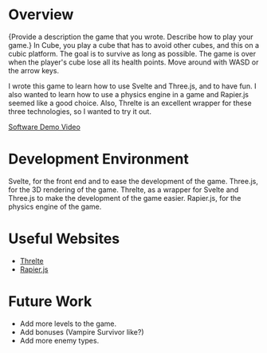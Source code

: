 # Overview

{Provide a description the game that you wrote. Describe how to play your game.}
In Cube, you play a cube that has to avoid other cubes, and this on a cubic platform. The goal is to survive as long as possible. The game is over when the player's cube lose all its health points.
Move around with WASD or the arrow keys.

I wrote this game to learn how to use Svelte and Three.js, and to have fun. I also wanted to learn how to use a physics engine in a game and Rapier.js seemed like a good choice. Also, Threlte is an excellent wrapper for these three technologies, so I wanted to try it out.

[Software Demo Video](https://youtu.be/eURL3AFthNs)

# Development Environment

Svelte, for the front end and to ease the development of the game.
Three.js, for the 3D rendering of the game.
Threlte, as a wrapper for Svelte and Three.js to make the development of the game easier.
Rapier.js, for the physics engine of the game.

# Useful Websites

- [Threlte](https://threlte.xyz)
- [Rapier.js](https://rapier.rs/)

# Future Work

- Add more levels to the game.
- Add bonuses (Vampire Survivor like?)
- Add more enemy types.
